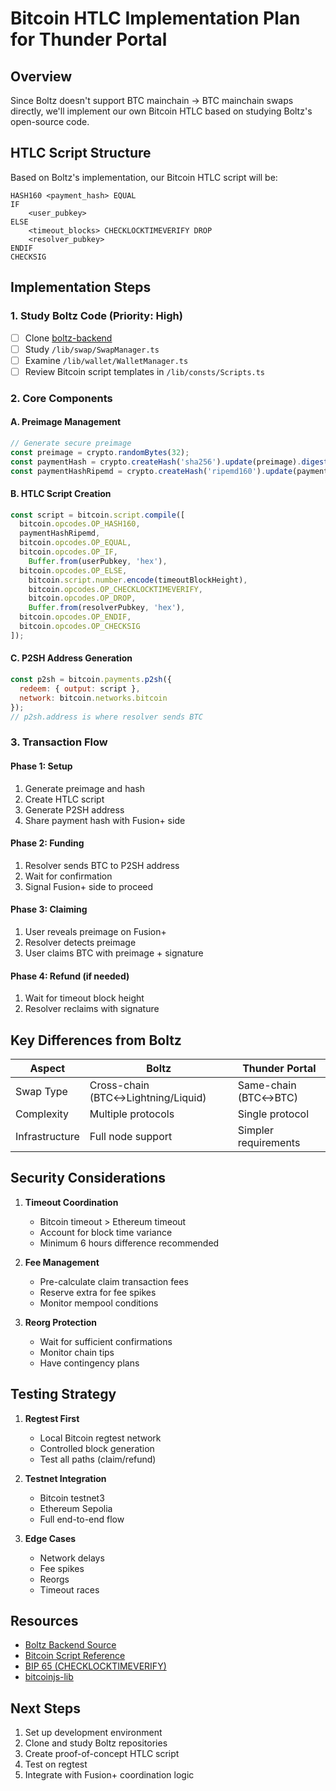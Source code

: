 # Bitcoin HTLC Implementation Plan for Thunder Portal

## Overview

Since Boltz doesn't support BTC mainchain → BTC mainchain swaps directly, we'll implement our own Bitcoin HTLC based on studying Boltz's open-source code.

## HTLC Script Structure

Based on Boltz's implementation, our Bitcoin HTLC script will be:

```
HASH160 <payment_hash> EQUAL
IF
    <user_pubkey>
ELSE
    <timeout_blocks> CHECKLOCKTIMEVERIFY DROP
    <resolver_pubkey>
ENDIF
CHECKSIG
```

## Implementation Steps

### 1. Study Boltz Code (Priority: High)
- [ ] Clone [boltz-backend](https://github.com/BoltzExchange/boltz-backend)
- [ ] Study `/lib/swap/SwapManager.ts`
- [ ] Examine `/lib/wallet/WalletManager.ts`
- [ ] Review Bitcoin script templates in `/lib/consts/Scripts.ts`

### 2. Core Components

#### A. Preimage Management
```javascript
// Generate secure preimage
const preimage = crypto.randomBytes(32);
const paymentHash = crypto.createHash('sha256').update(preimage).digest();
const paymentHashRipemd = crypto.createHash('ripemd160').update(paymentHash).digest();
```

#### B. HTLC Script Creation
```javascript
const script = bitcoin.script.compile([
  bitcoin.opcodes.OP_HASH160,
  paymentHashRipemd,
  bitcoin.opcodes.OP_EQUAL,
  bitcoin.opcodes.OP_IF,
    Buffer.from(userPubkey, 'hex'),
  bitcoin.opcodes.OP_ELSE,
    bitcoin.script.number.encode(timeoutBlockHeight),
    bitcoin.opcodes.OP_CHECKLOCKTIMEVERIFY,
    bitcoin.opcodes.OP_DROP,
    Buffer.from(resolverPubkey, 'hex'),
  bitcoin.opcodes.OP_ENDIF,
  bitcoin.opcodes.OP_CHECKSIG
]);
```

#### C. P2SH Address Generation
```javascript
const p2sh = bitcoin.payments.p2sh({
  redeem: { output: script },
  network: bitcoin.networks.bitcoin
});
// p2sh.address is where resolver sends BTC
```

### 3. Transaction Flow

#### Phase 1: Setup
1. Generate preimage and hash
2. Create HTLC script
3. Generate P2SH address
4. Share payment hash with Fusion+ side

#### Phase 2: Funding
1. Resolver sends BTC to P2SH address
2. Wait for confirmation
3. Signal Fusion+ side to proceed

#### Phase 3: Claiming
1. User reveals preimage on Fusion+
2. Resolver detects preimage
3. User claims BTC with preimage + signature

#### Phase 4: Refund (if needed)
1. Wait for timeout block height
2. Resolver reclaims with signature

## Key Differences from Boltz

| Aspect | Boltz | Thunder Portal |
|--------|-------|----------------|
| Swap Type | Cross-chain (BTC↔Lightning/Liquid) | Same-chain (BTC↔BTC) |
| Complexity | Multiple protocols | Single protocol |
| Infrastructure | Full node support | Simpler requirements |

## Security Considerations

1. **Timeout Coordination**
   - Bitcoin timeout > Ethereum timeout
   - Account for block time variance
   - Minimum 6 hours difference recommended

2. **Fee Management**
   - Pre-calculate claim transaction fees
   - Reserve extra for fee spikes
   - Monitor mempool conditions

3. **Reorg Protection**
   - Wait for sufficient confirmations
   - Monitor chain tips
   - Have contingency plans

## Testing Strategy

1. **Regtest First**
   - Local Bitcoin regtest network
   - Controlled block generation
   - Test all paths (claim/refund)

2. **Testnet Integration**
   - Bitcoin testnet3
   - Ethereum Sepolia
   - Full end-to-end flow

3. **Edge Cases**
   - Network delays
   - Fee spikes
   - Reorgs
   - Timeout races

## Resources

- [Boltz Backend Source](https://github.com/BoltzExchange/boltz-backend)
- [Bitcoin Script Reference](https://en.bitcoin.it/wiki/Script)
- [BIP 65 (CHECKLOCKTIMEVERIFY)](https://github.com/bitcoin/bips/blob/master/bip-0065.mediawiki)
- [bitcoinjs-lib](https://github.com/bitcoinjs/bitcoinjs-lib)

## Next Steps

1. Set up development environment
2. Clone and study Boltz repositories
3. Create proof-of-concept HTLC script
4. Test on regtest
5. Integrate with Fusion+ coordination logic